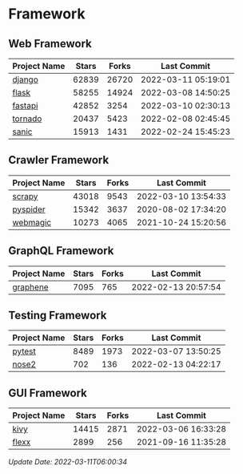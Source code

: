 # Framework

## Web Framework
| Project Name | Stars | Forks | Last Commit |
| ------------ | ----- | ----- | ----------- |
| [django](https://github.com/django/django) | 62839 | 26720 | 2022-03-11 05:19:01 |
| [flask](https://github.com/pallets/flask) | 58255 | 14924 | 2022-03-08 14:50:25 |
| [fastapi](https://github.com/tiangolo/fastapi) | 42852 | 3254 | 2022-03-10 02:30:13 |
| [tornado](https://github.com/tornadoweb/tornado) | 20437 | 5423 | 2022-02-08 02:45:45 |
| [sanic](https://github.com/sanic-org/sanic) | 15913 | 1431 | 2022-02-24 15:45:23 |

## Crawler Framework
| Project Name | Stars | Forks | Last Commit |
| ------------ | ----- | ----- | ----------- |
| [scrapy](https://github.com/scrapy/scrapy) | 43018 | 9543 | 2022-03-10 13:54:33 |
| [pyspider](https://github.com/binux/pyspider) | 15342 | 3637 | 2020-08-02 17:34:20 |
| [webmagic](https://github.com/code4craft/webmagic) | 10273 | 4065 | 2021-10-24 15:20:56 |

## GraphQL Framework
| Project Name | Stars | Forks | Last Commit |
| ------------ | ----- | ----- | ----------- |
| [graphene](https://github.com/graphql-python/graphene) | 7095 | 765 | 2022-02-13 20:57:54 |

## Testing Framework
| Project Name | Stars | Forks | Last Commit |
| ------------ | ----- | ----- | ----------- |
| [pytest](https://github.com/pytest-dev/pytest) | 8489 | 1973 | 2022-03-07 13:50:25 |
| [nose2](https://github.com/nose-devs/nose2) | 702 | 136 | 2022-02-13 04:22:17 |

## GUI Framework
| Project Name | Stars | Forks | Last Commit |
| ------------ | ----- | ----- | ----------- |
| [kivy](https://github.com/kivy/kivy) | 14415 | 2871 | 2022-03-06 16:33:28 |
| [flexx](https://github.com/flexxui/flexx) | 2899 | 256 | 2021-09-16 11:35:28 |

*Update Date: 2022-03-11T06:00:34*